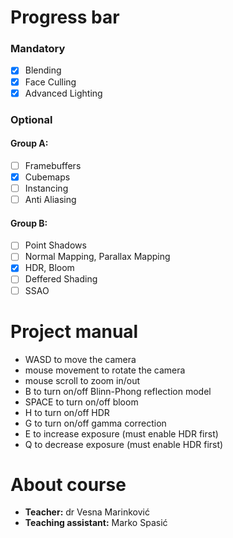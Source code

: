 # Progress bar

### Mandatory

- [x] Blending
- [x] Face Culling
- [x] Advanced Lighting

### Optional

#### Group A:

- [ ] Framebuffers
- [x] Cubemaps
- [ ] Instancing
- [ ] Anti Aliasing

#### Group B:

- [ ] Point Shadows
- [ ] Normal Mapping, Parallax Mapping
- [x] HDR, Bloom
- [ ] Deffered Shading
- [ ] SSAO

# Project manual

- WASD to move the camera
- mouse movement to rotate the camera
- mouse scroll to zoom in/out
- B to turn on/off Blinn-Phong reflection model
- SPACE to turn on/off bloom
- H to turn on/off HDR
- G to turn on/off gamma correction
- E to increase exposure (must enable HDR first)
- Q to decrease exposure (must enable HDR first)

# About course

- **Teacher:** dr Vesna Marinković
- **Teaching assistant:** Marko Spasić